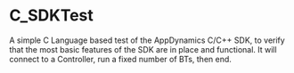 # C_SDKTest
A simple C Language based test of the AppDynamics C/C++ SDK, to verify that the most basic features of the SDK are in place and functional.   It will connect to a Controller, run a fixed number of BTs, then end.
